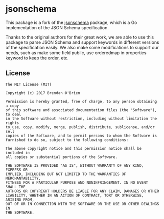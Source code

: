 # jsonschema

This package is a fork of the [jsonschema](https://github.com/qri-io/jsonschema)
package, which is a Go implementation of the JSON Schema specification.

Thanks to the original authors for their great work, we are able to use this package to
parse JSON Schema and support keywords in different versions of the specification easily.
We also make some modifications to support our needs, such as make some field public,
use orderedmap in properties keyword to keep the order, etc.

## License

```
The MIT License (MIT)

Copyright (c) 2017 Brendan O'Brien

Permission is hereby granted, free of charge, to any person obtaining a copy
of this software and associated documentation files (the "Software"), to deal
in the Software without restriction, including without limitation the rights
to use, copy, modify, merge, publish, distribute, sublicense, and/or sell
copies of the Software, and to permit persons to whom the Software is
furnished to do so, subject to the following conditions:

The above copyright notice and this permission notice shall be included in
all copies or substantial portions of the Software.

THE SOFTWARE IS PROVIDED "AS IS", WITHOUT WARRANTY OF ANY KIND, EXPRESS OR
IMPLIED, INCLUDING BUT NOT LIMITED TO THE WARRANTIES OF MERCHANTABILITY,
FITNESS FOR A PARTICULAR PURPOSE AND NONINFRINGEMENT. IN NO EVENT SHALL THE
AUTHORS OR COPYRIGHT HOLDERS BE LIABLE FOR ANY CLAIM, DAMAGES OR OTHER
LIABILITY, WHETHER IN AN ACTION OF CONTRACT, TORT OR OTHERWISE, ARISING FROM,
OUT OF OR IN CONNECTION WITH THE SOFTWARE OR THE USE OR OTHER DEALINGS IN
THE SOFTWARE.
```
